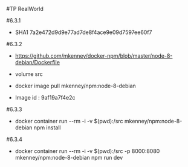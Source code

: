#TP RealWorld


#6.3.1
  * SHA1 7a2e472d9d9e77ad7de8f4ace9e09d7597ee60f7

#6.3.2
  * https://github.com/mkenney/docker-npm/blob/master/node-8-debian/Dockerfile
  * volume src

  * docker image pull mkenney/npm:node-8-debian
  * Image id : 9af19a7f4e2c

#6.3.3
  * docker container run --rm -i -v $(pwd):/src mkenney/npm:node-8-debian npm install

#6.3.4
  * docker container run --rm -i -v $(pwd):/src -p 8000:8080 mkenney/npm:node-8-debian npm run dev
